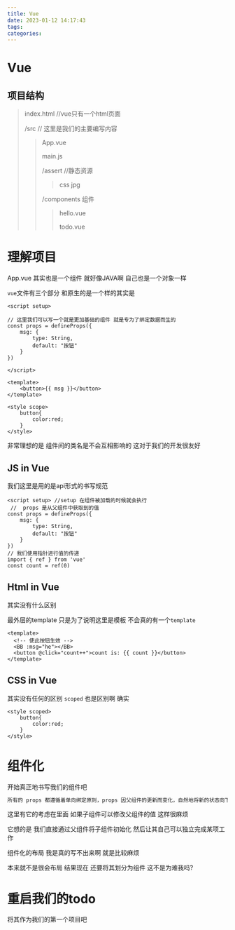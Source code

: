 ```yaml
---
title: Vue
date: 2023-01-12 14:17:43
tags:
categories:
---
```


# Vue

## 项目结构

>    index.html    //vue只有一个html页面
>
>   /src    // 这里是我们的主要编写内容
>
>   >   App.vue    
>   >
>   >   main.js
>   >
>   >   /assert   //静态资源 
>   >
>   >   >   css jpg 
>   >
>   >   /components  组件
>   >
>   >   >   hello.vue
>   >   >
>   >   >   todo.vue



# 理解项目

App.vue 其实也是一个组件 就好像JAVA啊 自己也是一个对象一样

`vue`文件有三个部分 和原生的是一个样的其实是

```vue
<script setup>

// 这里我们可以写一个就是更加基础的组件 就是专为了绑定数据而生的
const props = defineProps({
    msg: {
        type: String,
        default: "按钮"
    }
})

</script>

<template>
    <button>{{ msg }}</button>
</template>

<style scope>
    button{
        color:red;
    }
</style>
```

非常理想的是 组件间的类名是不会互相影响的 这对于我们的开发很友好



## JS in Vue

我们这里是用的是api形式的书写规范

```vue
<script setup> //setup 在组件被加载的时候就会执行
 //  props 是从父组件中获取到的值
const props = defineProps({
    msg: {
        type: String,
        default: "按钮"
    }
})
// 我们使用指针进行值的传递
import { ref } from 'vue'
const count = ref(0)
```

## Html in Vue

其实没有什么区别 

最外层的template 只是为了说明这里是模板 不会真的有一个`template` 

```vue
<template>
  <!-- 使此按钮生效 -->
  <BB :msg="he"></BB>
  <button @click="count++">count is: {{ count }}</button>
</template>
```

## CSS in Vue

其实没有任何的区别  `scoped` 也是区别啊 确实 

```vue
<style scoped>
   	button{
        color:red;
    }    
</style>
```



# 组件化

开始真正地书写我们的组件吧

```js
所有的 props 都遵循着单向绑定原则，props 因父组件的更新而变化，自然地将新的状态向下流往子组件，而不会逆向传递。这避免了子组件意外修改父组件的状态的情况，不然应用的数据流将很容易变得混乱而难以理解。
```

这里有它的考虑在里面 如果子组件可以修改父组件的值 这样很麻烦

它想的是 我们直接通过父组件将子组件初始化 然后让其自己可以独立完成某项工作 





组件化的布局 我是真的写不出来啊 就是比较麻烦 

本来就不是很会布局 结果现在 还要将其划分为组件 这不是为难我吗?



# 重启我们的todo

将其作为我们的第一个项目吧 


